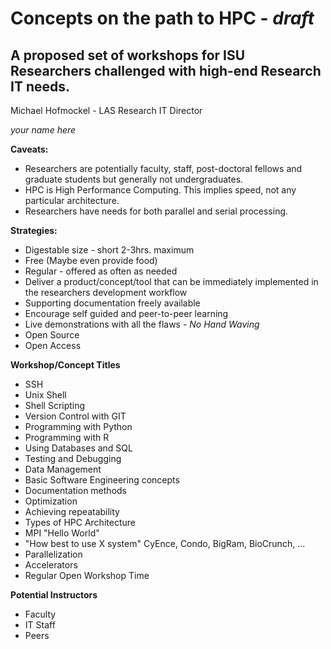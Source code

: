Concepts on the path to HPC - *draft*
=============================
A proposed set of workshops for ISU Researchers challenged with high-end Research IT needs.
---------------------------------------------------
Michael Hofmockel - LAS Research IT Director

*your name here*

**Caveats:**

- Researchers are potentially faculty, staff, post-doctoral fellows and graduate students but generally not undergraduates.
- HPC is High Performance Computing. This implies speed, not any particular architecture.
- Researchers have needs for both parallel and serial processing.

**Strategies:**

- Digestable size - short 2-3hrs. maximum
- Free (Maybe even provide food)
- Regular - offered as often as needed
- Deliver a product/concept/tool that can be immediately implemented in the researchers development workflow
- Supporting documentation freely available
- Encourage self guided and peer-to-peer learning
- Live demonstrations with all the flaws - *No Hand Waving*
- Open Source
- Open Access

**Workshop/Concept Titles**

- SSH
- Unix Shell
- Shell Scripting
- Version Control with GIT
- Programming with Python
- Programming with R
- Using Databases and SQL
- Testing and Debugging
- Data Management
- Basic Software Engineering concepts
- Documentation methods
- Optimization
- Achieving repeatability
- Types of HPC Architecture
- MPI "Hello World"
- "How best to use X system" CyEnce, Condo, BigRam, BioCrunch, ...
- Parallelization
- Accelerators
- Regular Open Workshop Time

**Potential Instructors**

- Faculty
- IT Staff
- Peers
